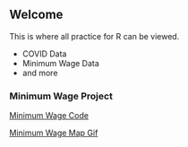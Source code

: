 ## Welcome

This is where all practice for R can be viewed.
- COVID Data
- Minimum Wage Data
- and more

### Minimum Wage Project

[Minimum Wage Code](https://github.com/raclan/R_Practice/blob/gh-pages/Minimum%20Wage/Minimum%20Wage.Rmd)

[Minimum Wage Map Gif](https://github.com/raclan/R_Practice/blob/gh-pages/Minimum%20Wage/min_wage_map.gif)
